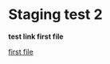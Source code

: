 # Staging test 2

 **test link first file**

 [first file](https://github.com/software-developer-org/sandbox/blob/feature/10-staging/challenge-010/stagingtest.md)


